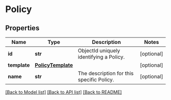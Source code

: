 # Policy

## Properties
Name | Type | Description | Notes
------------ | ------------- | ------------- | -------------
**id** | **str** | ObjectId uniquely identifying a Policy. | [optional] 
**template** | [**PolicyTemplate**](PolicyTemplate.md) |  | [optional] 
**name** | **str** | The description for this specific Policy. | [optional] 

[[Back to Model list]](../README.md#documentation-for-models) [[Back to API list]](../README.md#documentation-for-api-endpoints) [[Back to README]](../README.md)


